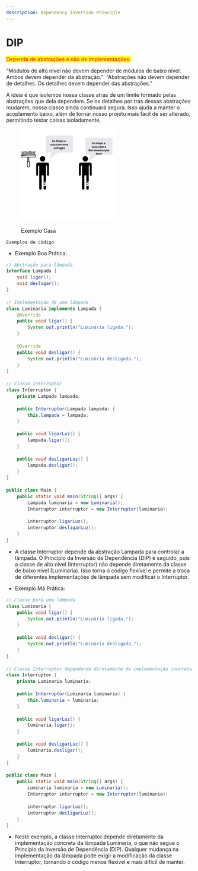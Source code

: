 ```yaml
---
description: Dependency Inversion Principle
---
```


# DIP

<mark style="color:red;">Dependa de abstrações e não de implementações.</mark>&#x20;



“Módulos de alto nível não devem depender de módulos de baixo nível. Ambos devem depender da abstração.” ​ “Abstrações não devem depender de detalhes. Os detalhes devem depender das abstrações.”



A ideia é que isolemos nossa classe atrás de um limite formado pelas abstrações que dela dependem. Se os detalhes por trás dessas abstrações mudarem, nossa classe ainda continuará segura. Isso ajuda a manter o acoplamento baixo, além de tornar nosso projeto mais fácil de ser alterado, permitindo testar coisas isoladamente.

<figure><img src=".gitbook/assets/pasted image 0 (4).png" alt="" width="250"><figcaption><p>Exemplo Casa</p></figcaption></figure>

```
Exemplos de código
```

* Exemplo Boa Prática:

```java
// Abstração para lâmpada
interface Lampada {
    void ligar();
    void desligar();
}

// Implementação de uma lâmpada
class Luminaria implements Lampada {
    @Override
    public void ligar() {
        System.out.println("Luminária ligada.");
    }

    @Override
    public void desligar() {
        System.out.println("Luminária desligada.");
    }
}

// Classe Interruptor
class Interruptor {
    private Lampada lampada;

    public Interruptor(Lampada lampada) {
        this.lampada = lampada;
    }

    public void ligarLuz() {
        lampada.ligar();
    }

    public void desligarLuz() {
        lampada.desligar();
    }
}

public class Main {
    public static void main(String[] args) {
        Lampada luminaria = new Luminaria();
        Interruptor interruptor = new Interruptor(luminaria);

        interruptor.ligarLuz();
        interruptor.desligarLuz();
    }
}

```

* A classe Interruptor depende da abstração Lampada para controlar a lâmpada. O Princípio da Inversão de Dependência (DIP) é seguido, pois a classe de alto nível (Interruptor) não depende diretamente da classe de baixo nível (Luminaria). Isso torna o código flexível e permite a troca de diferentes implementações de lâmpada sem modificar o Interruptor.



* Exemplo Má Prática:

```java
// Classe para uma lâmpada
class Luminaria {
    public void ligar() {
        System.out.println("Luminária ligada.");
    }

    public void desligar() {
        System.out.println("Luminária desligada.");
    }
}

// Classe Interruptor dependendo diretamente da implementação concreta da lâmpada
class Interruptor {
    private Luminaria luminaria;

    public Interruptor(Luminaria luminaria) {
        this.luminaria = luminaria;
    }

    public void ligarLuz() {
        luminaria.ligar();
    }

    public void desligarLuz() {
        luminaria.desligar();
    }
}

public class Main {
    public static void main(String[] args) {
        Luminaria luminaria = new Luminaria();
        Interruptor interruptor = new Interruptor(luminaria);

        interruptor.ligarLuz();
        interruptor.desligarLuz();
    }
}

```

* Neste exemplo, a classe Interruptor depende diretamente da implementação concreta da lâmpada Luminaria, o que não segue o Princípio da Inversão de Dependência (DIP). Qualquer mudança na implementação da lâmpada pode exigir a modificação da classe Interruptor, tornando o código menos flexível e mais difícil de manter.
